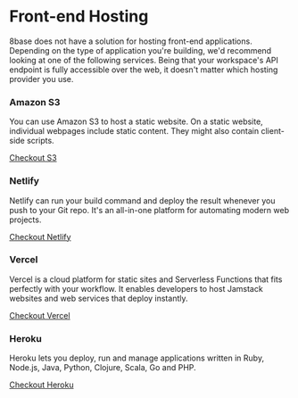 # Front-end Hosting

8base does not have a solution for hosting front-end applications. Depending on the type of application you're building, we'd recommend looking at one of the following services. Being that your workspace's API endpoint is fully accessible over the web, it doesn't matter which hosting provider you use.

### Amazon S3 

You can use Amazon S3 to host a static website. On a static website, individual webpages include static content. They might also contain client-side scripts.

[Checkout S3](https://docs.aws.amazon.com/AmazonS3/latest/dev/WebsiteHosting.html)

### Netlify

Netlify can run your build command and deploy the result whenever you push to your Git repo. It's an all-in-one platform for automating modern web projects. 

[Checkout Netlify](https://docs.netlify.com/#discover-netlify)

### Vercel

​Vercel is a cloud platform for static sites and Serverless Functions that fits perfectly with your workflow. It enables developers to host Jamstack websites and web services that deploy instantly.

[Checkout Vercel](https://vercel.com/docs)

### Heroku

Heroku lets you deploy, run and manage applications written in Ruby, Node.js, Java, Python, Clojure, Scala, Go and PHP.

[Checkout Heroku](https://devcenter.heroku.com/articles/how-heroku-works#deploying-applications)

